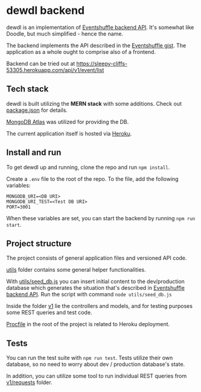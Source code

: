 # dewdl backend

dewdl is an implementation of [Eventshuffle backend API](https://gist.github.com/anttti/2b69aebc63687ebf05ec). 
It's somewhat like Doodle, but much simplified - hence the name.

The backend implements the API described in the [Eventshuffle gist](https://gist.github.com/anttti/2b69aebc63687ebf05ec). 
The application as a whole ought to comprise also of a frontend.

Backend can be tried out at https://sleepy-cliffs-53305.herokuapp.com/api/v1/event/list

## Tech stack

dewdl is built utilizing the **MERN stack** with some additions. Check out [package.json](package.json) for details.

[MongoDB Atlas](https://www.mongodb.com/atlas/database) was utilized for providing the DB.

The current application itself is hosted via [Heroku](https://www.heroku.com/).

## Install and run

To get dewdl up and running, clone the repo and run `npm install`.

Create a `.env` file to the root of the repo. 
To the file, add the following variables:
```
MONGODB_URI=<DB URI>
MONGODB_URI_TEST=<Test DB URI>
PORT=3001
```

When these variables are set, you can start the backend by running `npm run start`.

## Project structure

The project consists of general application files and versioned API code.

[utils](utils) folder contains some general helper functionalities. 

With [utils/seed_db.js](utils/seed_db.js) you can insert initial content to the dev/production database which generates the situation that's described in [Eventshuffle backend API](https://gist.github.com/anttti/2b69aebc63687ebf05ec). Run the script with command `node utils/seed_db.js`

Inside the folder [v1](v1) lie the controllers and models, and for testing purposes some REST queries and test code.

[Procfile](Procfile) in the root of the project is related to Heroku deployment.

## Tests

You can run the test suite with `npm run test`.
Tests utilize their own database, so no need to worry about dev / production database's state.

In addition, you can utilize some tool to run individual REST queries from [v1/requests](v1/requests) folder.


